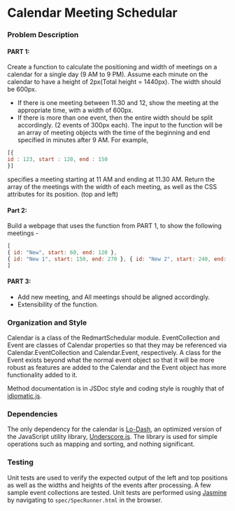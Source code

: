 # Calendar Meeting Schedular

### Problem Description

#### PART 1:
Create a function to calculate the positioning and width of meetings on a calendar for a single day (9 AM to 9 PM). Assume each minute on the calendar to have a height of 2px(Total height = 1440px). The width should be 600px.
- If there is one meeting between 11.30 and 12, show the meeting at the appropriate time, with a width of 600px.
- If there is more than one event, then the entire width should be split accordingly. (2 events of 300px each).
The input to the function will be an array of meeting objects with the time of the beginning and end specified in minutes after 9 AM. For example,

```javascript
[{
id : 123, start : 120, end : 150
}]
```
specifies a meeting starting at 11 AM and ending at 11.30 AM.
Return the array of the meetings with the width of each meeting, as well as the CSS attributes for its position. (top and left)


#### Part 2:

Build a webpage that uses the function from PART 1, to show the following meetings -

```javascript
[
{ id: "New", start: 60, end: 120 },
{ id: "New 1", start: 150, end: 270 }, { id: "New 2", start: 240, end: 300 }, { id: "New 3", start: 200, end: 360 }, { id: "New 4", start: 180, end: 330 },
]
```
#### PART 3:
 
* Add new meeting, and All meetings should be aligned accordingly.
* Extensibility of the function.


### Organization and Style

Calendar is a class of the RedmartSchedular module. EventCollection and Event are classes of Calendar properties so that they may be referenced via Calendar.EventCollection and Calendar.Event, respectively. A class for the Event exists beyond what the normal event object so that it will be more robust as features are added to the Calendar and the Event object has more functionality added to it.

Method documentation is in JSDoc style and coding style is roughly that of [idiomatic.js](https://github.com/rwldrn/idiomatic.js).

### Dependencies

The only dependency for the calendar is [Lo-Dash](https://github.com/bestiejs/lodash), an optimized version of the JavaScript utility library, [Underscore.js](https://github.com/documentcloud/underscore). The library is used for simple operations such as mapping and sorting, and nothing significant.

### Testing

Unit tests are used to verify the expected output of the left and top positions as well as the widths and heights of the events after processing. A few sample event collections are tested. Unit tests are performed using [Jasmine](https://github.com/pivotal/jasmine) by navigating to `spec/SpecRunner.html` in the browser.
